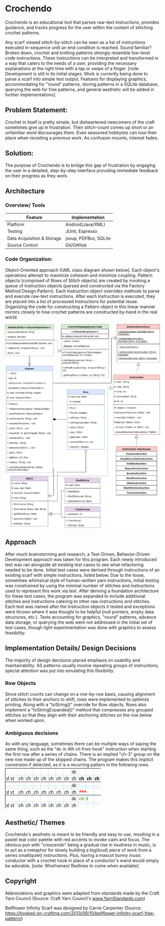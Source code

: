 # Crochendo
Crochendo is an educational tool that parses raw-text instructions, provides guidance, and tracks progress for the user within the context of stitching crochet patterns.

Any scarf viewed stitch-by-stitch can be seen as a list of instructions executed in-sequence until an end condition is reached. Sound familiar? Broken down, crochet and knitting patterns strongly resemble low-level code instructions. These instructions can be interpreted and transformed in a way that caters to the needs of a user, providing the necessary explanations at the right time with a tap or swipe of a finger.
[note: Development is still in its initial stages. Work is currently being done to parse a scarf into simple text output. Features for displaying graphics, accommodating for "round" patterns, storing patterns in a SQLite database, querying the web for free patterns, and general aesthetic will be added in further implementations]

## Problem Statement:
Crochet in itself is pretty simple, but disheartened newcomers of the craft sometimes give up in frustration. Their stitch-count comes up short or an unfamiliar word discourages them. Even seasoned hobbyists can lose their place when revisiting a previous work. As confusion mounts, interest fades.

## Solution: 
The purpose of Crochendo is to bridge this gap of frustration by engaging the user in a detailed, step-by-step interface providing immediate feedback on their progress as they work.

## Architecture
### Overview/ Tools
| Feature                     | Implementation                                                  |
| --------------------------- |-----------------------------------------------------------------|
| Platform                    | Android(Java/XML)                                               |
| Testing                     | JUnit, Espresso                                                 |
| Data Acquisition & Storage  | jsoup, PDFBox, SQLite                                           |
| Source Control              | Git/GitHub                                                      |

### Code Organization:
Object-Oriented approach (UML class diagram shown below). Each object's operations attempt to maximize cohesion and minimize coupling. Pattern objects (comprised of Rows of Stitch objects) are created by invoking a queue of Instruction objects (parsed and constructed via the Factory Method Design Pattern). Each Instruction object overrides methods to parse and execute raw-text instructions. After each Instruction is executed, they are placed into a list of processed Instructions for potential reuse. Organizing the code for constructing a Pattern object in this linear manner mirrors closely to how crochet patterns are constructed by-hand in the real world.
 
![Crochendo UML Class Diagram](https://github.com/charln2/Crochendo/blob/master/Crochendo_UML.png "Crochendo UML Class Diagram")
## Approach
After much brainstorming and research, a Test-Driven, Behavior-Driven Development approach was taken for this program. Each newly introduced test was ran alongside all existing test cases to see what refactoring needed to be done.
Initial test cases were derived through instructions of an existing scarf with simple instructions, listed below.
Due to the loose, sometimes whimsical style of human-written yarn instructions, initial testing was constrained by using the minimal number of stitches and instructions used to represent this work via text. After deriving a foundation architecture for these test cases, the program was expanded to include additional stitches and instructions catering to other raw instructions and stitches. Each test was named after the Instruction objects it tested and exceptions were thrown where it was thought to be helpful (null pointers, empty data structures, etc.). 
Tests accounting for graphics, "round" patterns, advance data storage, or querying the web were not addressed in the initial set of test cases, though light experimentation was done with graphics to assess feasibility.

## Implementation Details/ Design Decisions 
The majority of design decisions placed emphasis on usability and maintainability. AS patterns usually involve repeating groups of instructions, special attention was put into emulating this flexibility.

### Row Objects
Since stitch counts can change on a row-by-row basis, causing alignment of stitches to their anchors to shift, rows were implemented to optimize printing. Along with a "toString()" override for Row objects, Rows also implement a "toStringExpanded()" method that compresses any grouped stitches so that they align with their anchoring stitches on the row below when worked upon.

### Ambiguous decisions
As with any language, sometimes there can be multiple ways of saying the same thing, such as the "dc in 4th ch from hook" instruction when starting the first row after a series of chains.  There is an implied "ch-3" group on the new row made up of the skipped chains. The program makes this implicit conversion if detected, as it is a recurring pattern in the following rows.
![Chain Group Case](https://github.com/charln2/Crochendo/blob/master/chain_group_case.png "Chain Group Case")

## Aesthetic/ Themes
Crochendo's aesthetic is meant to be friendly and easy to use, resulting in a pastel teal color palette with red accents to invoke calm and focus. The obvious pun with "crescendo" being a gradual rise in loudness in music, is to act as a metaphor for slowly building a big(loud) piece of work from a series small(quiet) instructions. Plus, having a mascot bunny music conductor with a crochet hook in place of a conductor's wand would simply be adorable.
[note: Wireframes/ Redlines to come when available]

## Copyright
Abbreviations and graphics were adapted from standards made by the Craft Yarn Council (Source: Craft Yarn Council's www.YarnStandards.com)

Bellflower Infinity Scarf was designed by Carrie Carpenter
(Source: https://hooked-on-crafting.com/2013/09/10/bellflower-infinity-scarf-free-pattern/)
